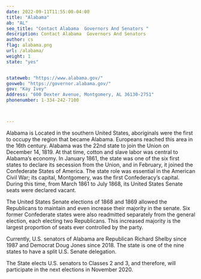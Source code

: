 ```yaml
---
date: 2022-09-11T11:55:00-04:00
title: "Alabama"
ab: "AL"
seo_title: "Contact Alabama  Governors And Senators "
description: Contact Alabama  Governors And Senators 
author: cs
flag: alabama.png
url: /alabama/
weight: 1
state: "yes"


stateweb: "https://www.alabama.gov/"
govweb: "https://governor.alabama.gov/"
gov: "Kay Ivey"
Address: "600 Dexter Avenue, Montgomery, AL 36130-2751"
phonenumber: 1-334-242-7100



---
```


Alabama is Located in the southern United States, aboriginals were the first to occupy the region that became Alabama. Europeans reached this area in the 16th century. Alabama was the 22nd state to join the Union on December 14, 1819. At that time, cotton and slave labor was central to Alabama’s economy. In January 1861, the state was one of the six first states to declare its secession from the Union, and in February, it joined the Confederate States of America. The state role was essential in the American Civil War; its capital, Montgomery, was the first Confederacy’s capital. During this time, from March 1861 to July 1868, its United States Senate seats were declared vacant.

The United States Senate elections of 1868 and 1869 allowed the Republicans to maintain and even increase their majority in the senate. Six former Confederate states were also readmitted separately from the general election, each electing two Republicans. This increased majority is the largest proportion of seats ever controlled by the party.

Currently, U.S. senators of Alabama are Republican Richard Shelby since 1987 and Democrat Doug Jones since 2018. The state is one of the nine states to have a split U.S. Senate delegation.

The State elects U.S. senators to Classes 2 and 3, and therefore, will participate in the next elections in November 2020.